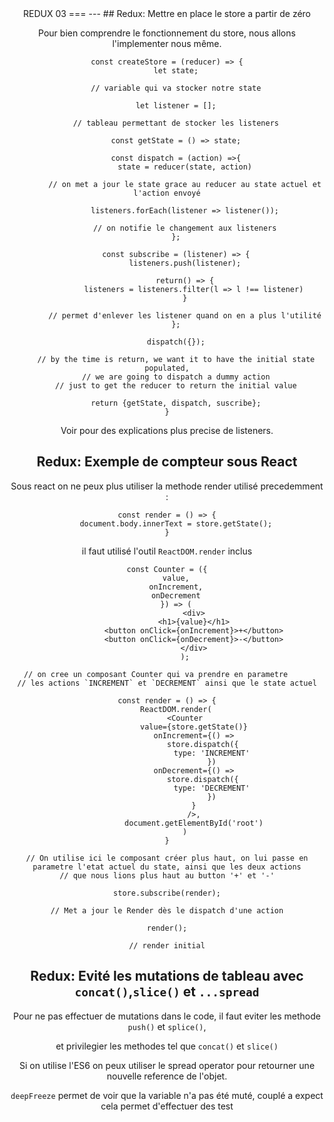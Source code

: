 <center/>REDUX 03
===
---
## Redux: Mettre en place le store a partir de zéro

Pour bien comprendre le fonctionnement du store, nous allons l'implementer nous même.

	const createStore = (reducer) => {
		let state;

		// variable qui va stocker notre state

		let listener = [];

		// tableau permettant de stocker les listeners

		const getState = () => state;

		const dispatch = (action) =>{
			state = reducer(state, action)

			// on met a jour le state grace au reducer au state actuel et l'action envoyé

			listeners.forEach(listener => listener());

			// on notifie le changement aux listeners
		};

		const subscribe = (listener) => {
			listeners.push(listener);

			return() => {
				listeners = listeners.filter(l => l !== listener)
			}

			// permet d'enlever les listener quand on en a plus l'utilité
		};

		dispatch({});

		// by the time is return, we want it to have the initial state populated,
		// we are going to dispatch a dummy action
		// just to get the reducer to return the initial value

		return {getState, dispatch, suscribe};
	}

Voir pour des explications plus precise de listeners.

## Redux: Exemple de compteur sous React

Sous react on ne peux plus utiliser la methode render utilisé precedemment :

	const render = () => {
		document.body.innerText = store.getState();
	}

il faut utilisé l'outil `ReactDOM.render` inclus

	const Counter = ({
		value,
		onIncrement,
		onDecrement
		}) => (
				<div>
				<h1>{value}</h1>
				<button onClick={onIncrement}>+</button>
				<button onClick={onDecrement}>-</button>
				</div>
			);

	// on cree un composant Counter qui va prendre en parametre 	
	// les actions `INCREMENT` et `DECREMENT` ainsi que le state actuel

	const render = () => {
		ReactDOM.render(
			<Counter
				value={store.getState()}
				onIncrement={() =>
					store.dispatch({
						type: 'INCREMENT'
						})
				onDecrement={() =>
					store.dispatch({
						type: 'DECREMENT'
						})
				}
				/>,
				document.getElementById('root')
			)
	}

	// On utilise ici le composant créer plus haut, on lui passe en parametre l'etat actuel du state, ainsi que les deux actions
	// que nous lions plus haut au button '+' et '-'

	store.subscribe(render);

	// Met a jour le Render dès le dispatch d'une action

	render();

	// render initial

## Redux: Evité les mutations de tableau avec `concat()`,`slice()` et `...spread`

Pour ne pas effectuer de mutations dans le code, il faut eviter les methode `push()` et `splice()`,

et privilegier les methodes tel que `concat()` et `slice()`

Si on utilise l'ES6 on peux utiliser le spread operator pour retourner une nouvelle reference de l'objet.

`deepFreeze` permet de voir que la variable n'a pas été muté, couplé a expect cela permet d'effectuer des test

